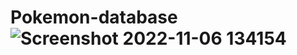 # Pokemon-database![Screenshot 2022-11-06 134154](https://user-images.githubusercontent.com/78318783/200161125-a91a6102-915e-4056-b5ba-7eb59be71910.png)

